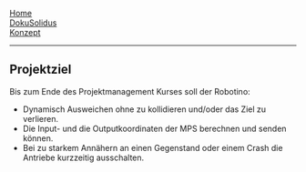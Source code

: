 [Home](home)  
[DokuSolidus](DokuSolidus)  
[Konzept](KonzeptBK)  

----------
  
## Projektziel  

Bis zum Ende des Projektmanagement Kurses soll der Robotino:  
  
- Dynamisch Ausweichen ohne zu kollidieren und/oder das Ziel zu verlieren.  
- Die Input- und die Outputkoordinaten der MPS berechnen und senden können.  
- Bei zu starkem Annähern an einen Gegenstand oder einem Crash die Antriebe kurzzeitig ausschalten.